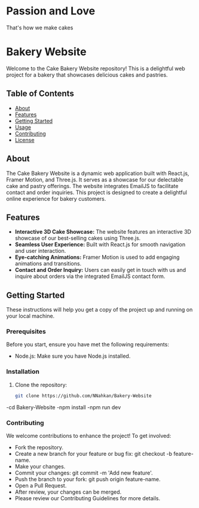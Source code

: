 # Passion and Love

That's how we make cakes

# Bakery Website

Welcome to the Cake Bakery Website repository! This is a delightful web project for a bakery that showcases delicious cakes and pastries.

## Table of Contents

- [About](#about)
- [Features](#features)
- [Getting Started](#getting-started)
- [Usage](#usage)
- [Contributing](#contributing)
- [License](#license)

## About

The Cake Bakery Website is a dynamic web application built with React.js, Framer Motion, and Three.js. It serves as a showcase for our delectable cake and pastry offerings. The website integrates EmailJS to facilitate contact and order inquiries. This project is designed to create a delightful online experience for bakery customers.

## Features

- **Interactive 3D Cake Showcase:** The website features an interactive 3D showcase of our best-selling cakes using Three.js.
- **Seamless User Experience:** Built with React.js for smooth navigation and user interaction.
- **Eye-catching Animations:** Framer Motion is used to add engaging animations and transitions.
- **Contact and Order Inquiry:** Users can easily get in touch with us and inquire about orders via the integrated EmailJS contact form.

## Getting Started

These instructions will help you get a copy of the project up and running on your local machine.

### Prerequisites

Before you start, ensure you have met the following requirements:

- Node.js: Make sure you have Node.js installed.

### Installation

1. Clone the repository:
   ```bash
   git clone https://github.com/NNahkan/Bakery-Website
   ```

-cd Bakery-Website
-npm install
-npm run dev

### Contributing

We welcome contributions to enhance the project! To get involved:

- Fork the repository.
- Create a new branch for your feature or bug fix: git checkout -b feature-name.
- Make your changes.
- Commit your changes: git commit -m 'Add new feature'.
- Push the branch to your fork: git push origin feature-name.
- Open a Pull Request.
- After review, your changes can be merged.
- Please review our Contributing Guidelines for more details.
